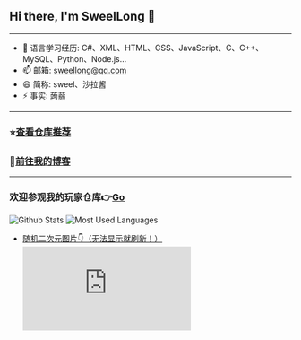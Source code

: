 ## Hi there, I'm SweelLong 👋
---
- 🌱 语言学习经历: C#、XML、HTML、CSS、JavaScript、C、C++、MySQL、Python、Node.js...
- 📫 邮箱: sweellong@qq.com
- 😄 简称: sweel、沙拉酱
- ⚡ 事实: 蒟蒻
---
### ⭐[查看仓库推荐](https://github.com/SweelLong?tab=stars)
### 📢[前往我的博客](https://sweellong.github.io)
---
### 欢迎参观我的玩家仓库👉[Go](https://github.com/SweelLong?tab=repositories)
![Github Stats](https://github-readme-stats.vercel.app/api?username=SweelLong&show_icons=true&theme=material-palenight)
![Most Used Languages](https://github-readme-stats.vercel.app/api/top-langs/?username=SweelLong&theme=material-palenight&layout=compact&langs_count=6&size_weight=0.5&count_weight=0.5)
- [随机二次元图片👇（无法显示就刷新！）](https://www.dmoe.cc)
![随机二次元API](https://www.dmoe.cc/random.php)
